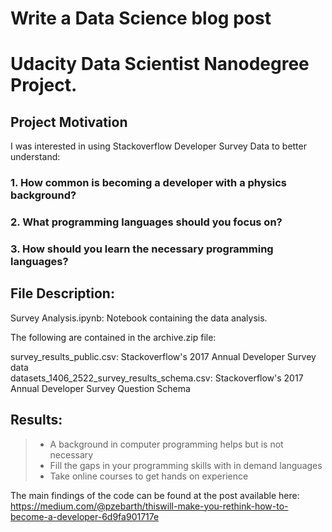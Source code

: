 # Write a Data Science blog post
# Udacity Data Scientist Nanodegree Project.

## Project Motivation
I was interested in using Stackoverflow Developer Survey Data to better understand:

### 1. How common is becoming a developer with a physics background?
### 2. What programming languages should you focus on?
### 3. How should you learn the necessary programming languages?

## File Description:

Survey Analysis.ipynb: Notebook containing the data analysis. <br>

The following are contained in the archive.zip file: <br>

survey_results_public.csv: Stackoverflow's 2017 Annual Developer Survey data <br>
datasets_1406_2522_survey_results_schema.csv: Stackoverflow's 2017 Annual Developer Survey Question Schema <br>

## Results:
> - A background in computer programming helps but is not necessary <br>
> - Fill the gaps in your programming skills with in demand languages <br>
> - Take online courses to get hands on experience <br>

The main findings of the code can be found at the post available here: https://medium.com/@pzebarth/thiswill-make-you-rethink-how-to-become-a-developer-6d9fa901717e

